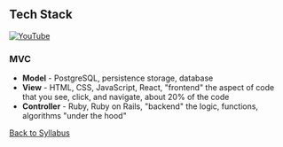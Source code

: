 ## Tech Stack

[![YouTube](http://img.youtube.com/vi/kmxvxHoShVU/0.jpg)](https://www.youtube.com/watch?v=kmxvxHoShVU)

### MVC

- **Model** - PostgreSQL, persistence storage, database
- **View** - HTML, CSS, JavaScript, React, "frontend" the aspect of code that you see, click, and navigate, about 20% of the code
- **Controller** - Ruby, Ruby on Rails, "backend" the logic, functions, algorithms "under the hood"

[Back to Syllabus](../README.md)
